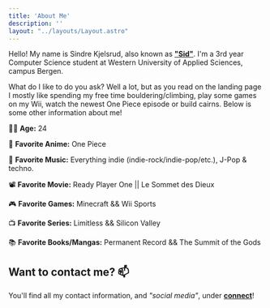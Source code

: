 ```yaml
---
title: 'About Me'
description: ''
layout: "../layouts/Layout.astro"
---
```


Hello! My name is Sindre Kjelsrud, also known as [**"Sid"**](/avatar.webp). I'm a 3rd year Computer Science student at Western University of Applied Sciences, campus Bergen.

What do I like to do you ask? Well a lot, but as you read on the landing page I mostly like spending  my free time bouldering/climbing, play some games on my Wii, watch the newest One Piece episode or build cairns. Below is some other information about me!

👴🏼 **Age:** 24

👒 **Favorite Anime:** One Piece

🎵 **Favorite Music:** Everything indie (indie-rock/indie-pop/etc.), J-Pop & techno.

📽️ **Favorite Movie:** Ready Player One || Le Sommet des Dieux

🎮 **Favorite Games:** Minecraft && Wii Sports

📺 **Favorite Series:** Limitless && Silicon Valley

📚 **Favorite Books/Mangas:** Permanent Record && The Summit of the Gods 

## Want to contact me? 📫

You'll find all my contact information, and *"social media"*, under [**connect**](/connect)!

